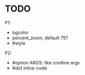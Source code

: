 # TODO

P1:
- bgcolor
- percent_zoom, default 75?
- #style

P2:
- #option ARGS: like cmdline args
- #dot inline-code

